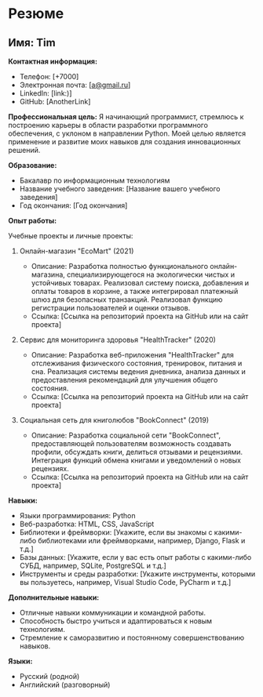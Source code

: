 # Резюме

## Имя: Tim

**Контактная информация:**
- Телефон: [+7000]
- Электронная почта: [a@gmail.ru]
- LinkedIn: [link:)]
- GitHub: [AnotherLink]

**Профессиональная цель:**
Я начинающий программист, стремлюсь к построению карьеры в области разработки программного обеспечения, с уклоном в направлении Python. Моей целью является применение и развитие моих навыков для создания инновационных решений.

**Образование:**
- Бакалавр по информационным технологиям
- Название учебного заведения: [Название вашего учебного заведения]
- Год окончания: [Год окончания]
  
**Опыт работы:**

Учебные проекты и личные проекты:
1. Онлайн-магазин "EcoMart" (2021)
   - Описание: Разработка полностью функционального онлайн-магазина, специализирующегося на экологически чистых и устойчивых товарах. Реализовал систему поиска, добавления и оплаты товаров в корзине, а также интегрировал платежный шлюз для безопасных транзакций. Реализовал функцию регистрации пользователей и оценки отзывов.
   - Ссылка: [Ссылка на репозиторий проекта на GitHub или на сайт проекта]

2. Сервис для мониторинга здоровья "HealthTracker" (2020)
   - Описание: Разработка веб-приложения "HealthTracker" для отслеживания физического состояния, тренировок, питания и сна. Реализация системы ведения дневника, анализа данных и предоставления рекомендаций для улучшения общего состояния.
   - Ссылка: [Ссылка на репозиторий проекта на GitHub или на сайт проекта]

3. Социальная сеть для книголюбов "BookConnect" (2019)
   - Описание: Разработка социальной сети "BookConnect", предоставляющей пользователям возможность создавать профили, обсуждать книги, делиться отзывами и рецензиями. Интеграция функций обмена книгами и уведомлений о новых рецензиях.
   - Ссылка: [Ссылка на репозиторий проекта на GitHub или на сайт проекта]

**Навыки:**
- Языки программирования: Python
- Веб-разработка: HTML, CSS, JavaScript
- Библиотеки и фреймворки: [Укажите, если вы знакомы с какими-либо библиотеками или фреймворками, например, Django, Flask и т.д.]
- Базы данных: [Укажите, если у вас есть опыт работы с какими-либо СУБД, например, SQLite, PostgreSQL и т.д.]
- Инструменты и среды разработки: [Укажите инструменты, которыми вы пользуетесь, например, Visual Studio Code, PyCharm и т.д.]

**Дополнительные навыки:**
- Отличные навыки коммуникации и командной работы.
- Способность быстро учиться и адаптироваться к новым технологиям.
- Стремление к саморазвитию и постоянному совершенствованию навыков.

**Языки:**
- Русский (родной)
- Английский (разговорный)
